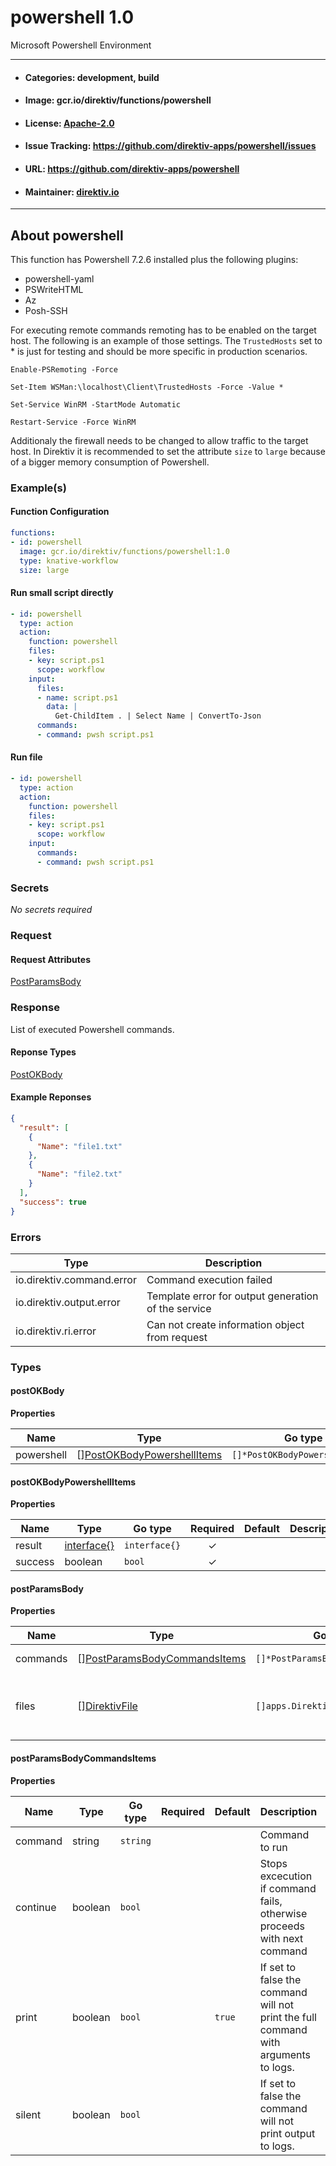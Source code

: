 
# powershell 1.0

Microsoft Powershell Environment

---
- #### Categories: development, build
- #### Image: gcr.io/direktiv/functions/powershell 
- #### License: [Apache-2.0](https://www.apache.org/licenses/LICENSE-2.0)
- #### Issue Tracking: https://github.com/direktiv-apps/powershell/issues
- #### URL: https://github.com/direktiv-apps/powershell
- #### Maintainer: [direktiv.io](https://www.direktiv.io) 
---

## About powershell

This function has Powershell 7.2.6 installed plus the following plugins:
- powershell-yaml
- PSWriteHTML
- Az
- Posh-SSH

For executing remote commands remoting has to be enabled on the target host. The following is an example of those settings. The `TrustedHosts` set to * is just for testing and should be more specific in production scenarios.

`Enable-PSRemoting -Force`

`Set-Item WSMan:\localhost\Client\TrustedHosts -Force -Value *`

`Set-Service WinRM -StartMode Automatic`

`Restart-Service -Force WinRM`

Additionaly the firewall needs to be changed to allow traffic to the target host. In Direktiv it is recommended to set the attribute `size` to `large` because of a  bigger memory consumption of Powershell.

### Example(s)
  #### Function Configuration
```yaml
functions:
- id: powershell
  image: gcr.io/direktiv/functions/powershell:1.0
  type: knative-workflow
  size: large
```
   #### Run small script directly
```yaml
- id: powershell 
  type: action
  action:
    function: powershell
    files:
    - key: script.ps1
      scope: workflow
    input: 
      files:
      - name: script.ps1
        data: |
          Get-ChildItem . | Select Name | ConvertTo-Json 
      commands:
      - command: pwsh script.ps1
```
   #### Run file
```yaml
- id: powershell 
  type: action
  action:
    function: powershell
    files:
    - key: script.ps1
      scope: workflow
    input: 
      commands:
      - command: pwsh script.ps1
```

   ### Secrets


*No secrets required*







### Request



#### Request Attributes
[PostParamsBody](#post-params-body)

### Response
  List of executed Powershell commands.
#### Reponse Types
    
  

[PostOKBody](#post-o-k-body)
#### Example Reponses
    
```json
{
  "result": [
    {
      "Name": "file1.txt"
    },
    {
      "Name": "file2.txt"
    }
  ],
  "success": true
}
```

### Errors
| Type | Description
|------|---------|
| io.direktiv.command.error | Command execution failed |
| io.direktiv.output.error | Template error for output generation of the service |
| io.direktiv.ri.error | Can not create information object from request |


### Types
#### <span id="post-o-k-body"></span> postOKBody

  



**Properties**

| Name | Type | Go type | Required | Default | Description | Example |
|------|------|---------|:--------:| ------- |-------------|---------|
| powershell | [][PostOKBodyPowershellItems](#post-o-k-body-powershell-items)| `[]*PostOKBodyPowershellItems` |  | |  |  |


#### <span id="post-o-k-body-powershell-items"></span> postOKBodyPowershellItems

  



**Properties**

| Name | Type | Go type | Required | Default | Description | Example |
|------|------|---------|:--------:| ------- |-------------|---------|
| result | [interface{}](#interface)| `interface{}` | ✓ | |  |  |
| success | boolean| `bool` | ✓ | |  |  |


#### <span id="post-params-body"></span> postParamsBody

  



**Properties**

| Name | Type | Go type | Required | Default | Description | Example |
|------|------|---------|:--------:| ------- |-------------|---------|
| commands | [][PostParamsBodyCommandsItems](#post-params-body-commands-items)| `[]*PostParamsBodyCommandsItems` |  | `[{"command":"echo Hello"}]`| Array of commands. |  |
| files | [][DirektivFile](#direktiv-file)| `[]apps.DirektivFile` |  | | File to create before running commands. |  |


#### <span id="post-params-body-commands-items"></span> postParamsBodyCommandsItems

  



**Properties**

| Name | Type | Go type | Required | Default | Description | Example |
|------|------|---------|:--------:| ------- |-------------|---------|
| command | string| `string` |  | | Command to run |  |
| continue | boolean| `bool` |  | | Stops excecution if command fails, otherwise proceeds with next command |  |
| print | boolean| `bool` |  | `true`| If set to false the command will not print the full command with arguments to logs. |  |
| silent | boolean| `bool` |  | | If set to false the command will not print output to logs. |  |

 
